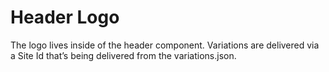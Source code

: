 # Header Logo

The logo lives inside of the header component. Variations are delivered via a Site Id that’s being delivered from the variations.json.
